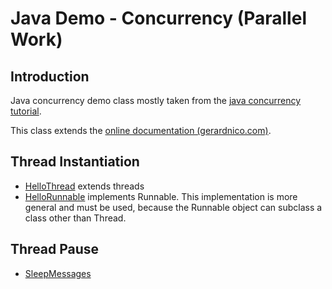 # Java Demo - Concurrency (Parallel Work)

## Introduction
Java concurrency demo class mostly taken from the [java concurrency tutorial](https://docs.oracle.com/javase/tutorial/essential/concurrency/index.html).

This class extends the [online documentation (gerardnico.com)](http://gerardnico.com/wiki/java/concurrency/).
 
## Thread Instantiation

  * [HelloThread](HelloThread.java) extends threads
  * [HelloRunnable](HelloRunnable.java) implements Runnable. This implementation is more general and must be used, because the Runnable object can subclass a class other than Thread.
   
## Thread Pause

  * [SleepMessages](SleepMessages.java)

